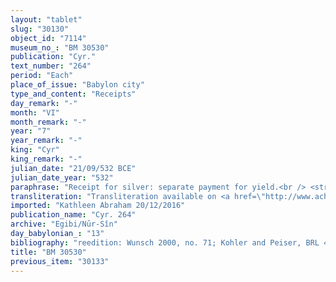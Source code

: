 ```yaml
---
layout: "tablet"
slug: "30130"
object_id: "7114"
museum_no_: "BM 30530"
publication: "Cyr."
text_number: "264"
period: "Each"
place_of_issue: "Babylon city"
type_and_content: "Receipts"
day_remark: "-"
month: "VI"
month_remark: "-"
year: "7"
year_remark: "-"
king: "Cyr"
king_remark: "-"
julian_date: "21/09/532 BCE"
julian_date_year: "532"
paraphrase: "Receipt for silver: separate payment for yield.<br /> <strong><sup>f</sup></strong><strong>A<sub>1</sub></strong> and <strong>A<sub>2</sub></strong> receive (<em>eṭeru</em>) silver (the exact amount is not recorded in the text) from <strong>B</strong>, who previously purchased (<em>mahīra epē&scaron;u</em>) a plot of arable land (<em>zēru</em>) situaled along <strong>C</strong>&rsquo;s sluice channel (<em>bitqu</em>) from them. This is the price for the yield (<em>ebūru</em>) of that date palm grove for Cyrus 7<sup>th</sup> year. The related text BM32204 (Wunsch 2000, 70) shows that the land which <strong>B</strong> bought was an orchard planted with date palms: since the purchase took place shortly before the date harvest, the buyer must pay separately for it. Names of 2 witnesses (including Nab&ucirc;-kuzub-ilī/&Scaron;ūzubu/&Scaron;ig&ucirc;a, brother of <strong><sup>f</sup>A<sub>1</sub></strong>) and the scribe.<br /> &nbsp;<br /> <strong><sup>f</sup></strong><strong>A<sub>1</sub></strong> = <sup>f</sup>Ta&scaron;mētu-damqat/&Scaron;ūzubu//&Scaron;ig&ucirc;a; <strong>A<sub>2</sub></strong> = Nādin/Rēmūt//Eppe&scaron;-ilī; <strong>B </strong>= Itti-Marduk-balāṭu/Nab&ucirc;-ahhē-iddin//Egibi; <strong>C</strong> = Ile&rsquo;&rsquo;i-Bēl"
transliteration: "Transliteration available on <a href=\"http://www.achemenet.com/fr/item/?/sources-textuelles/textes-par-regions/babylonie/babylone/1328410\" target=\"_blank\">Achemenet</a>"
imported: "Kathleen Abraham 20/12/2016"
publication_name: "Cyr. 264"
archive: "Egibi/Nūr-Sîn"
day_babylonian_: "13"
bibliography: "reedition: Wunsch 2000, no. 71; Kohler and Peiser, BRL 4 (1898), 70; Krecher 1979, 212."
title: "BM 30530"
previous_item: "30133"
---
```

